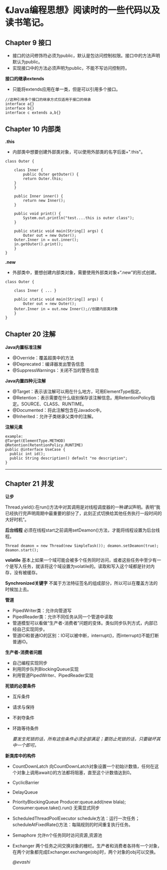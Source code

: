 # 《Java编程思想》阅读时的一些代码以及读书笔记。


## Chapter 9	接口
- 接口的访问修饰符必须为public，默认是包访问控制权限。接口中的方法声明默认为public。
- 实现接口中的方法必须声明为public，不能不写访问控制符。

**接口的继承extends**
- 只能将extends应用在单一类，但是可以引用多个接口。

```
//这种引用多个接口的继承方式仅适用于接口的继承
interface a{}
interface b{}
interface c extends a,b{}
```
## Chapter 10	内部类
**.this**
- 内部类中想要创建外部类对象，可以使用外部类的名字后面+".this"。
```
class Outer {
    
    class Inner {
    	public Outer getOuter() {
	    return Outer.this;
	}
    }

    public Inner inner() {
        return new Inner();
    }

    public void print() {
    	System.out.println("test....this is outer class");
    }

    public static void main(String[] args) {
    	Outer out = new Outer();
	Outer.Inner in = out.inner();
	in.getOuter().print();
    }
}

```
**.new**
- 外部类中，要想创建内部类对象，需要使用外部类对象+“.new”的形式创建。
```
class Outer {

    class Inner { ... }
    
    public static void main(String[] args) {
        Outer out = new Outer();
	Outer.Inner in = out.new Inner();//创建内部类对象
    }
}

```


## Chapter 20	注解
**Java内置标准注解**
- @Override：覆盖超类中的方法
- @Deprecated：编译器发出警告信息
- @SuppressWarnings：关闭不当的警告信息

**Java内置四种元注解**
- @Target：表示该注解可以用在什么地方，可用ElementType指定。
- @Retention：表示需要在什么级别保存该注解信息。用RetentionPolicy指定。SOURCE、CLASS、RUNTIME。
- @Documented：将此注解包含在Javadoc中。
- @Inherited：允许子类继承父类中的注解。

**注解元素**

```
example:
@Target(ElementType.METHOD)
@Retention(RetentionPolicy.RUNTIME)
public @interface UseCase {
  public int id();
  public String description() default "no description";
}

```
<hr>

## Chapter 21	并发
**让步**

 Thread.yield():在run()方法中对其调用是对线程调度器的一种*建议*声明。表明“我已经执行完声明周期中最重要的部分了，此刻正式切换给其他任务执行一段时间的大好时机”。

**后台线程**
必须在线程start之前调用setDeamon()方法，才能将线程设置为后台线程。

` Thread deamon = new Thread(new SimpleTask());
    deamon.setDeamon(true);
    deamon.start(); `

**volatile**
基本上如果一个域可能会被多个任务同时访问，或者这些任务中至少有一个是写入任务，就该将这个域设置为volatile的。读取和写入这个域都是针对内存，没有被缓存。

**Synchronized关键字**
不属于方法特征签名的组成部分，所以可以在覆盖方法的时候加上去。

**管道**
- PipedWriter类：允许向管道写
- PipedReader类：允许不同任务从同一个管道中读取
- 管道模型可以看做“生产者-消费者”问题的变体。类似同步队列方式，内部已经自己实现同步。
- 管道IO和普通IO的区别：IO可以被中断，interrupt()，而interrupt()不能打断普通IO。

**生产者-消费者问题**
- 自己编程实现同步
- 利用同步队列BlockingQueue实现
- 利用管道PipedWriter、PipedReader实现

**死锁的必要条件**
- 互斥条件
- 请求与保持
- 不剥夺条件
- 环路等待条件

    *要发生死锁的话，所有这些条件必须全部满足；要防止死锁的话，只要破坏其中一个即可。*

**新类库中的构件**
- CountDownLatch 向CountDownLatch对象设置一个初始计数值，任何在这个对象上调用await()的方法都将阻塞，直至这个计数值达到0。
- CyclicBarrier
- DelayQueue
- PriorityBlockingQueue Producer:queue.add(new blala); Consumer:queue.take().run() 无需显式同步
- ScheduledThreadPoolExecutor schedule方法：运行一次任务；scheduleAtFixedRate()方法：每隔规则的时间重复执行任务。
- Semaphore 允许n个任务同时访问资源,资源池
- Exchanger 两个任务之间交换对象的栅栏。生产者和消费者各持有一个对象，在两个对象都完成Exchanger.exchange(obj)时，两个对象的obj可以交换。



   *@evashi*
